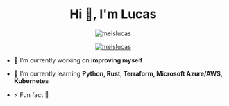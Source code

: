 <h1 align="center">Hi 👋, I'm Lucas</h1>

<p align="center"> <img src="https://komarev.com/ghpvc/?username=meislucas&label=Profile%20views&color=0e75b6&style=flat" alt="meislucas" /> </p>

<p align="center"> <a href="https://github.com/ryo-ma/github-profile-trophy"><img src="https://github-profile-trophy.vercel.app/?username=meislucas" alt="meislucas" /></a> </p>

- 🔭 I’m currently working on **improving myself**

- 🌱 I’m currently learning **Python, Rust, Terraform, Microsoft Azure/AWS, Kubernetes**

- ⚡ Fun fact **🍔**


<p align="center">
</p>


